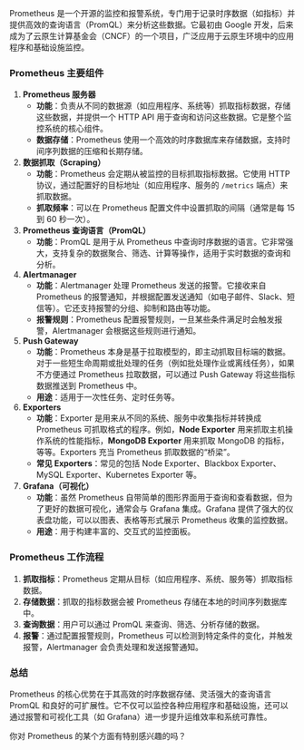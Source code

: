 Prometheus 是一个开源的监控和报警系统，专门用于记录时序数据（如指标）并提供高效的查询语言（PromQL）来分析这些数据。它最初由 Google 开发，后来成为了云原生计算基金会（CNCF）的一个项目，广泛应用于云原生环境中的应用程序和基础设施监控。

### Prometheus 主要组件

1. **Prometheus 服务器**
   - **功能**：负责从不同的数据源（如应用程序、系统等）抓取指标数据，存储这些数据，并提供一个 HTTP API 用于查询和访问这些数据。它是整个监控系统的核心组件。
   - **数据存储**：Prometheus 使用一个高效的时序数据库来存储数据，支持时间序列数据的压缩和长期存储。
2. **数据抓取（Scraping）**
   - **功能**：Prometheus 会定期从被监控的目标抓取指标数据。它使用 HTTP 协议，通过配置好的目标地址（如应用程序、服务的 `/metrics` 端点）来抓取数据。
   - **抓取频率**：可以在 Prometheus 配置文件中设置抓取的间隔（通常是每 15 到 60 秒一次）。
3. **Prometheus 查询语言（PromQL）**
   - **功能**：PromQL 是用于从 Prometheus 中查询时序数据的语言。它非常强大，支持复杂的数据聚合、筛选、计算等操作，适用于实时数据的查询和分析。
4. **Alertmanager**
   - **功能**：Alertmanager 处理 Prometheus 发送的报警。它接收来自 Prometheus 的报警通知，并根据配置发送通知（如电子邮件、Slack、短信等）。它还支持报警的分组、抑制和路由等功能。
   - **报警规则**：Prometheus 配置报警规则，一旦某些条件满足时会触发报警，Alertmanager 会根据这些规则进行通知。
5. **Push Gateway**
   - **功能**：Prometheus 本身是基于拉取模型的，即主动抓取目标端的数据。对于一些短生命周期或批处理的任务（例如批处理作业或离线任务），如果不方便通过 Prometheus 拉取数据，可以通过 Push Gateway 将这些指标数据推送到 Prometheus 中。
   - **用途**：适用于一次性任务、定时任务等。
6. **Exporters**
   - **功能**：Exporter 是用来从不同的系统、服务中收集指标并转换成 Prometheus 可抓取格式的程序。例如，**Node Exporter** 用来抓取主机操作系统的性能指标，**MongoDB Exporter** 用来抓取 MongoDB 的指标，等等。Exporters 充当 Prometheus 抓取数据的“桥梁”。
   - **常见 Exporters**：常见的包括 Node Exporter、Blackbox Exporter、MySQL Exporter、Kubernetes Exporter 等。
7. **Grafana（可视化）**
   - **功能**：虽然 Prometheus 自带简单的图形界面用于查询和查看数据，但为了更好的数据可视化，通常会与 Grafana 集成。Grafana 提供了强大的仪表盘功能，可以以图表、表格等形式展示 Prometheus 收集的监控数据。
   - **用途**：用于构建丰富的、交互式的监控面板。

### Prometheus 工作流程

1. **抓取指标**：Prometheus 定期从目标（如应用程序、系统、服务等）抓取指标数据。
2. **存储数据**：抓取的指标数据会被 Prometheus 存储在本地的时间序列数据库中。
3. **查询数据**：用户可以通过 PromQL 来查询、筛选、分析存储的数据。
4. **报警**：通过配置报警规则，Prometheus 可以检测到特定条件的变化，并触发报警，Alertmanager 会负责处理和发送报警通知。

### 总结

Prometheus 的核心优势在于其高效的时序数据存储、灵活强大的查询语言 PromQL 和良好的可扩展性。它不仅可以监控各种应用程序和基础设施，还可以通过报警和可视化工具（如 Grafana）进一步提升运维效率和系统可靠性。

你对 Prometheus 的某个方面有特别感兴趣的吗？
